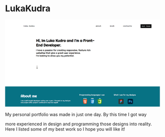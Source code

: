# LukaKudra

<img width="700px" src="https://github.com/Luka-Kudra/LukaKudra/blob/main/Luka%20Kudra/design.png?raw=true" >


<p>My personal portfolio was made in just one day. By this time I got way </p>
more experienced in design and programming those designs into reality. 
Here I listed some of my best work so I hope you will like it!</p>
